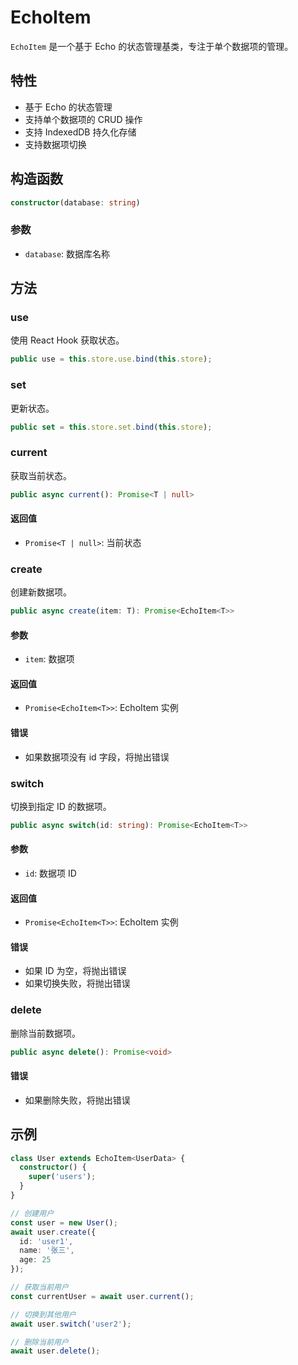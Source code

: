 # EchoItem

`EchoItem` 是一个基于 Echo 的状态管理基类，专注于单个数据项的管理。

## 特性

- 基于 Echo 的状态管理
- 支持单个数据项的 CRUD 操作
- 支持 IndexedDB 持久化存储
- 支持数据项切换

## 构造函数

```typescript
constructor(database: string)
```

### 参数

- `database`: 数据库名称

## 方法

### use

使用 React Hook 获取状态。

```typescript
public use = this.store.use.bind(this.store);
```

### set

更新状态。

```typescript
public set = this.store.set.bind(this.store);
```

### current

获取当前状态。

```typescript
public async current(): Promise<T | null>
```

#### 返回值

- `Promise<T | null>`: 当前状态

### create

创建新数据项。

```typescript
public async create(item: T): Promise<EchoItem<T>>
```

#### 参数

- `item`: 数据项

#### 返回值

- `Promise<EchoItem<T>>`: EchoItem 实例

#### 错误

- 如果数据项没有 id 字段，将抛出错误

### switch

切换到指定 ID 的数据项。

```typescript
public async switch(id: string): Promise<EchoItem<T>>
```

#### 参数

- `id`: 数据项 ID

#### 返回值

- `Promise<EchoItem<T>>`: EchoItem 实例

#### 错误

- 如果 ID 为空，将抛出错误
- 如果切换失败，将抛出错误

### delete

删除当前数据项。

```typescript
public async delete(): Promise<void>
```

#### 错误

- 如果删除失败，将抛出错误

## 示例

```typescript
class User extends EchoItem<UserData> {
  constructor() {
    super('users');
  }
}

// 创建用户
const user = new User();
await user.create({
  id: 'user1',
  name: '张三',
  age: 25
});

// 获取当前用户
const currentUser = await user.current();

// 切换到其他用户
await user.switch('user2');

// 删除当前用户
await user.delete();
``` 